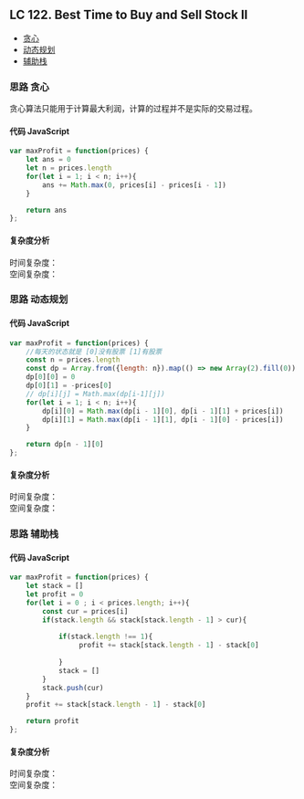 ## LC 122. Best Time to Buy and Sell Stock II

- [贪心](#思路-贪心)
- [动态规划](#思路-动态规划)
- [辅助栈](#思路-辅助栈)

### 思路 贪心
贪心算法只能用于计算最大利润，计算的过程并不是实际的交易过程。
#### 代码 JavaScript

```JavaScript
var maxProfit = function(prices) {
    let ans = 0
    let n = prices.length
    for(let i = 1; i < n; i++){
        ans += Math.max(0, prices[i] - prices[i - 1])
    }

    return ans
};

```

#### 复杂度分析
时间复杂度： </br>
空间复杂度：
### 思路 动态规划

#### 代码 JavaScript

```JavaScript
var maxProfit = function(prices) {
    //每天的状态就是 [0]没有股票 [1]有股票
    const n = prices.length
    const dp = Array.from({length: n}).map(() => new Array(2).fill(0))
    dp[0][0] = 0 
    dp[0][1] = -prices[0]
    // dp[i][j] = Math.max(dp[i-1][j])
    for(let i = 1; i < n; i++){
        dp[i][0] = Math.max(dp[i - 1][0], dp[i - 1][1] + prices[i])
        dp[i][1] = Math.max(dp[i - 1][1], dp[i - 1][0] - prices[i])
    }

    return dp[n - 1][0]
};

```

#### 复杂度分析
时间复杂度： </br>
空间复杂度：
### 思路 辅助栈

#### 代码 JavaScript

```JavaScript
var maxProfit = function(prices) {
    let stack = []
    let profit = 0
    for(let i = 0 ; i < prices.length; i++){
        const cur = prices[i]
        if(stack.length && stack[stack.length - 1] > cur){
            
            if(stack.length !== 1){
                 profit += stack[stack.length - 1] - stack[0] 
                 
            }
            stack = []
        }
        stack.push(cur)
    }
    profit += stack[stack.length - 1] - stack[0] 

    return profit
};

```

#### 复杂度分析
时间复杂度： </br>
空间复杂度：
